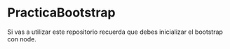 ﻿# PracticaBootstrap
Si vas a utilizar este repositorio recuerda que debes inicializar el bootstrap con node. 
